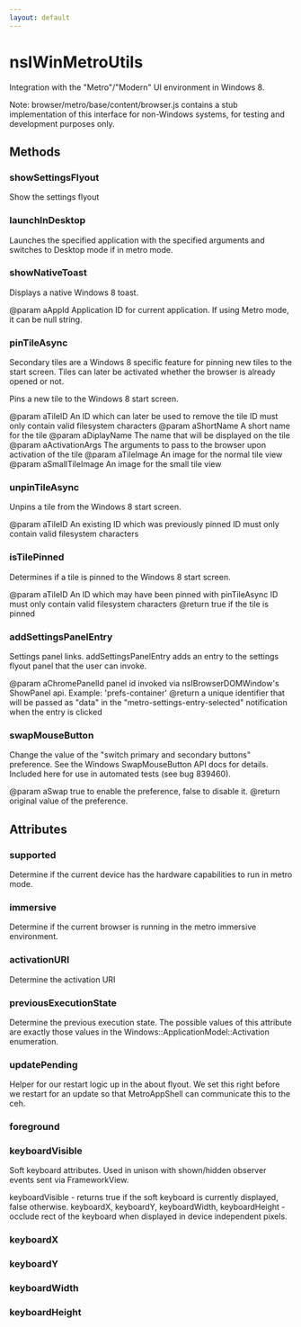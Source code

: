 ```yaml
---
layout: default
---
```


# nsIWinMetroUtils #

Integration with the "Metro"/"Modern" UI environment in Windows 8.

Note: browser/metro/base/content/browser.js contains a stub
implementation of this interface for non-Windows systems, for testing and
development purposes only.


## Methods ##

### showSettingsFlyout ###

Show the settings flyout


### launchInDesktop ###

Launches the specified application with the specified arguments and
switches to Desktop mode if in metro mode.


### showNativeToast ###

Displays a native Windows 8 toast.

@param aAppId  Application ID for current application.
               If using Metro mode, it can be null string.


### pinTileAsync ###

Secondary tiles are a Windows 8 specific feature for pinning new tiles
to the start screen.   Tiles can later be activated whether the browser is
already opened or not. 


Pins a new tile to the Windows 8 start screen.

@param aTileID         An ID which can later be used to remove the tile
                       ID must only contain valid filesystem characters
@param aShortName      A short name for the tile
@param aDiplayName     The name that will be displayed on the tile
@param aActivationArgs The arguments to pass to the browser upon 
                       activation of the tile
@param aTileImage An image for the normal tile view
@param aSmallTileImage An image for the small tile view


### unpinTileAsync ###

Unpins a tile from the Windows 8 start screen.

@param aTileID An existing ID which was previously pinned
               ID must only contain valid filesystem characters


### isTilePinned ###

Determines if a tile is pinned to the Windows 8 start screen.

@param aTileID An ID which may have been pinned with pinTileAsync
               ID must only contain valid filesystem characters
@return true if the tile is pinned


### addSettingsPanelEntry ###

Settings panel links. addSettingsPanelEntry adds an entry to
the settings flyout panel that the user can invoke.

@param aChromePanelId panel id invoked via nsIBrowserDOMWindow's
ShowPanel api. Example: 'prefs-container'
@return a unique identifier that will be passed as "data" in the
"metro-settings-entry-selected" notification when the entry is clicked


### swapMouseButton ###

Change the value of the "switch primary and secondary buttons" preference.
See the Windows SwapMouseButton API docs for details.
Included here for use in automated tests (see bug 839460).

@param aSwap true to enable the preference, false to disable it.
@return original value of the preference.


## Attributes ##

### supported ###

Determine if the current device has the hardware capabilities to run
in metro mode.


### immersive ###

Determine if the current browser is running in the metro immersive
environment.


### activationURI ###

Determine the activation URI


### previousExecutionState ###

Determine the previous execution state. The possible values of this
attribute are exactly those values in the
Windows::ApplicationModel::Activation enumeration.


### updatePending ###

Helper for our restart logic up in the about flyout. We set this
right before we restart for an update so that MetroAppShell can
communicate this to the ceh.


### foreground ###

### keyboardVisible ###

Soft keyboard attributes. Used in unison with shown/hidden observer
events sent via FrameworkView.

keyboardVisible - returns true if the soft keyboard is currently
displayed, false otherwise.
keyboardX, keyboardY, keyboardWidth, keyboardHeight - occlude rect
of the keyboard when displayed in device independent pixels.


### keyboardX ###

### keyboardY ###

### keyboardWidth ###

### keyboardHeight ###
